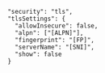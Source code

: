         "security": "tls",
        "tlsSettings": {
          "allowInsecure": false,
          "alpn": ["[ALPN]"],
          "fingerprint": "[FP]",
          "serverName": "[SNI]",
          "show": false
        }